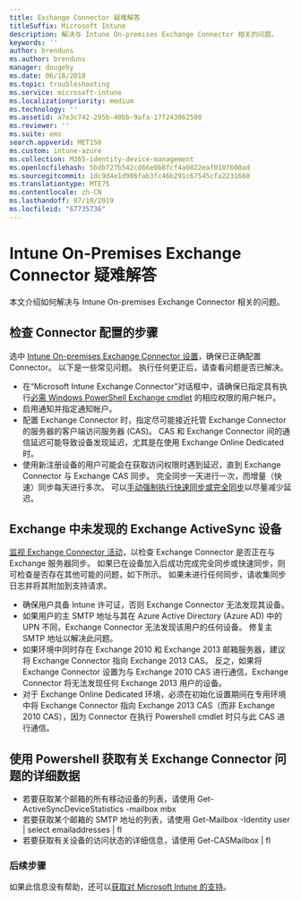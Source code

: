 ```yaml
---
title: Exchange Connector 疑难解答
titleSuffix: Microsoft Intune
description: 解决与 Intune On-premises Exchange Connector 相关的问题。
keywords: ''
author: brenduns
ms.author: brenduns
manager: dougeby
ms.date: 06/18/2018
ms.topic: troubleshooting
ms.service: microsoft-intune
ms.localizationpriority: medium
ms.technology: ''
ms.assetid: a7e3c742-295b-40bb-9afa-17f243062500
ms.reviewer: ''
ms.suite: ems
search.appverid: MET150
ms.custom: intune-azure
ms.collection: M365-identity-device-management
ms.openlocfilehash: 5bdb727b542cd66e0b8fcf4a0822eaf0107600ad
ms.sourcegitcommit: 1dc9d4e1d906fab3fc46b291c67545cfa2231660
ms.translationtype: MTE75
ms.contentlocale: zh-CN
ms.lasthandoff: 07/10/2019
ms.locfileid: "67735736"
---
```

# <a name="troubleshoot-the-intune-on-premises-exchange-connector"></a>Intune On-Premises Exchange Connector 疑难解答

本文介绍如何解决与 Intune On-premises Exchange Connector 相关的问题。

## <a name="steps-for-checking-the-connector-configuration"></a>检查 Connector 配置的步骤 

选中 [Intune On-premises Exchange Connector 设置](exchange-connector-install.md)，确保已正确配置 Connector。 以下是一些常见问题。 执行任何更正后，请查看问题是否已解决。

- 在“Microsoft Intune Exchange Connector”对话框中，请确保已指定具有执行[必需 Windows PowerShell Exchange cmdlet](exchange-connector-install.md#exchange-cmdlet-requirements) 的相应权限的用户帐户。
- 启用通知并指定通知帐户。
- 配置 Exchange Connector 时，指定尽可能接近托管 Exchange Connector 的服务器的客户端访问服务器 (CAS)。 CAS 和 Exchange Connector 间的通信延迟可能导致设备发现延迟，尤其是在使用 Exchange Online Dedicated 时。
- 使用新注册设备的用户可能会在获取访问权限时遇到延迟，直到 Exchange Connector 与 Exchange CAS 同步。 完全同步一天进行一次，而增量（快速）同步每天进行多次。  可以[手动强制执行快速同步或完全同步](exchange-connector-install.md#manually-force-a-quick-sync-or-full-sync)以尽量减少延迟。
 
## <a name="exchange-activesync-device-not-discovered-from-exchange"></a>Exchange 中未发现的 Exchange ActiveSync 设备
[监视 Exchange Connector 活动](exchange-connector-install.md#on-premises-exchange-connector-high-availability-support)，以检查 Exchange Connector 是否正在与 Exchange 服务器同步。 如果已在设备加入后成功完成完全同步或快速同步，则可检查是否存在其他可能的问题，如下所示。 如果未进行任何同步，请收集同步日志并将其附加到支持请求。

- 确保用户具备 Intune 许可证，否则 Exchange Connector 无法发现其设备。
- 如果用户的主 SMTP 地址与其在 Azure Active Directory (Azure AD) 中的 UPN 不同，Exchange Connector 无法发现该用户的任何设备。 修复主 SMTP 地址以解决此问题。
- 如果环境中同时存在 Exchange 2010 和 Exchange 2013 邮箱服务器，建议将 Exchange Connector 指向 Exchange 2013 CAS。 反之，如果将 Exchange Connector 设置为与 Exchange 2010 CAS 进行通信，Exchange Connector 将无法发现任何 Exchange 2013 用户的设备。 
- 对于 Exchange Online Dedicated 环境，必须在初始化设置期间在专用环境中将 Exchange Connector 指向 Exchange 2013 CAS（而非 Exchange 2010 CAS），因为 Connector 在执行 Powershell cmdlet 时只与此 CAS 进行通信。


## <a name="using-powershell-to-get-more-data-on-exchange-connector-issues"></a>使用 Powershell 获取有关 Exchange Connector 问题的详细数据
- 若要获取某个邮箱的所有移动设备的列表，请使用 Get-ActiveSyncDeviceStatistics -mailbox mbx
- 若要获取某个邮箱的 SMTP 地址的列表，请使用 Get-Mailbox -Identity user | select emailaddresses | fl
- 若要获取有关设备的访问状态的详细信息，请使用 Get-CASMailbox <upn> | fl

### <a name="next-steps"></a>后续步骤
如果此信息没有帮助，还可以[获取对 Microsoft Intune 的支持](get-support.md)。
